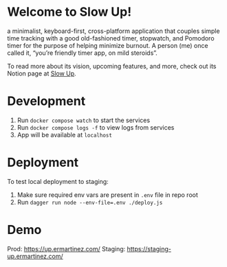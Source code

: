 # Welcome to Slow Up!

a minimalist, keyboard-first, cross-platform application that couples simple time tracking with a good old-fashioned timer, stopwatch, and Pomodoro timer for the purpose of helping minimize burnout. A person (me) once called it, “you’re friendly timer app, on mild steroids”.

To read more about its vision, upcoming features, and more, check out its Notion page at [Slow Up](https://handsome-femur-998.notion.site/Slow-Up-d2425bb47fc1408e90e4ab928590f0bb?pvs=4).

# Development

1. Run `docker compose watch` to start the services
2. Run `docker compose logs -f` to view logs from services
3. App will be available at `localhost`

# Deployment

To test local deployment to staging:

1. Make sure required env vars are present in `.env` file in repo root
2. Run `dagger run node --env-file=.env ./deploy.js`

# Demo

Prod: https://up.ermartinez.com/
Staging: https://staging-up.ermartinez.com/
